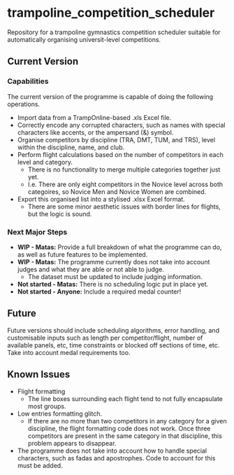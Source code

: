 # trampoline_competition_scheduler
Repository for a trampoline gymnastics competition scheduler suitable for automatically organising universit-level competitions.

## Current Version
### Capabilities
The current version of the programme is capable of doing the following operations.
- Import data from a TrampOnline-based .xls Excel file.
- Correctly encode any corrupted characters, such as names with special characters like accents, or the ampersand (&) symbol.
- Organise competitors by discipline (TRA, DMT, TUM, and TRS), level within the discipline, name, and club.
- Perform flight calculations based on the number of competitors in each level and category.
  - There is no functionality to merge multiple categories together just yet.
  - I.e. There are only eight competitors in the Novice level across both categoires, so Novice Men and Novice Women are combined.
- Export this organised list into a stylised .xlsx Excel format.
  - There are some minor aesthetic issues with border lines for flights, but the logic is sound.

### Next Major Steps
- **WIP - Matas:** Provide a full breakdown of what the programme can do, as well as future features to be implemented.
- **WIP - Matas:** The programme currently does not take into account judges and what they are able or not able to judge.
  - The dataset must be updated to include judging information.
- **Not started - Matas:** There is no scheduling logic put in place yet.
- **Not started - Anyone:** Include a required medal counter!

## Future
Future versions should include scheduling algorithms, error handling, and customisable inputs such as length per competitor/flight, number of available panels, etc, time constraints or blocked off sections of time, etc. Take into account medal requirements too.

## Known Issues
- Flight formatting
  - The line boxes surrounding each flight tend to not fully encapsulate most groups.
- Low entries formatting glitch.
  - If there are no more than two competitors in any category for a given discipline, the flight formatting code does not work. Once three competitors are present in the same category in that discipline, this problem appears to disappear.
- The programme does not take into account how to handle special characters, such as fadas and apostrophes. Code to account for this must be added.
